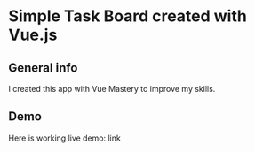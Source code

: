 # Simple Task Board created with Vue.js

## General info

I created this app with Vue Mastery to improve my skills.

## Demo

Here is working live demo:
link
